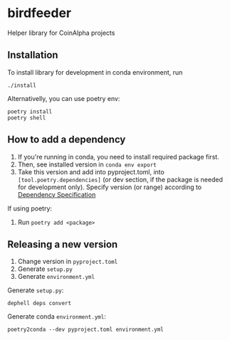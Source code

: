 # birdfeeder

Helper library for CoinAlpha projects

## Installation

To install library for development in conda environment, run

```
./install
```

Alternativelly, you can use poetry env:

```
poetry install
poetry shell
```

## How to add a dependency

1. If you're running in conda, you need to install required package first.
1. Then, see installed version in `conda env export`
1. Take this version and add into pyproject.toml, into `[tool.poetry.dependencies]` (or dev section, if the package is needed for development only). Specify version (or range) according to [Dependency Specification](https://python-poetry.org/docs/dependency-specification/)

If using poetry:

1. Run `poetry add <package>`

## Releasing a new version

1. Change version in `pyproject.toml`
1. Generate `setup.py`
1. Generate `environment.yml`


Generate `setup.py`:

```
dephell deps convert
```

Generate conda `environment.yml`:

```
poetry2conda --dev pyproject.toml environment.yml
```
